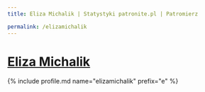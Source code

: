 ```yaml
---
title: Eliza Michalik | Statystyki patronite.pl | Patromierz

permalink: /elizamichalik
---
```


# [Eliza Michalik](https://patronite.pl/elizamichalik)

{% include profile.md name="elizamichalik" prefix="e" %}
